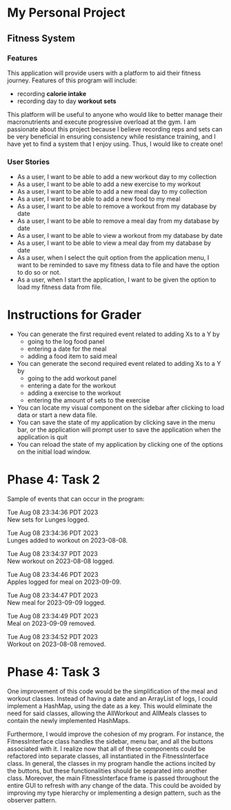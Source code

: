 # My Personal Project

## Fitness System

### Features

This application will provide users with a platform to aid 
their fitness journey. Features of this program will
include:
- recording **calorie intake**
- recording day to day **workout sets**

This platform will be useful to anyone who would like to better manage
their macronutrients and execute progressive overload at the gym. I am 
passionate about this project because I believe recording reps and sets
can be very beneficial in ensuring consistency while resistance training,
and I have yet to find a system that I enjoy using. Thus, I would like to
create one!

### User Stories

- As a user, I want to be able to add a new workout day to my collection 
- As a user, I want to be able to add a new exercise to my workout
- As a user, I want to be able to add a new meal day to my collection
- As a user, I want to be able to add a new food to my meal
- As a user, I want to be able to remove a workout from my database by date
- As a user, I want to be able to remove a meal day from my database by date
- As a user, I want to be able to view a workout from my database by date
- As a user, I want to be able to view a meal day from my database by date
- As a user, when I select the quit option from the application menu, I want to be reminded to save my fitness data
to file and have the option to do so or not. 
- As a user, when I start the application, I want to be given the option to load my fitness data from file.

# Instructions for Grader

- You can generate the first required event related to adding Xs to a Y by 
  - going to the log food panel 
  - entering a date for the meal
  - adding a food item to said meal
- You can generate the second required event related to adding Xs to a Y by 
  - going to the add workout panel
  - entering a date for the workout
  - adding a exercise to the workout
  - entering the amount of sets to the exercise
- You can locate my visual component on the sidebar after clicking to load data or start a new data file.
- You can save the state of my application by clicking save in the menu bar, or the application will prompt user to 
save the application when the application is quit
- You can reload the state of my application by clicking one of the options on the initial load window.


# Phase 4: Task 2
Sample of events that can occur in the program: <br>

Tue Aug 08 23:34:36 PDT 2023 <br>
New sets for Lunges logged.

Tue Aug 08 23:34:36 PDT 2023 <br>
Lunges added to workout on 2023-08-08.

Tue Aug 08 23:34:37 PDT 2023 <br>
New workout on 2023-08-08 logged.

Tue Aug 08 23:34:46 PDT 2023 <br>
Apples logged for meal on 2023-09-09.

Tue Aug 08 23:34:47 PDT 2023 <br>
New meal for 2023-09-09 logged.

Tue Aug 08 23:34:49 PDT 2023 <br>
Meal on 2023-09-09 removed.

Tue Aug 08 23:34:52 PDT 2023 <br>
Workout on 2023-08-08 removed.

# Phase 4: Task 3
One improvement of this code would be the simplification of the meal and workout classes. Instead of having a date and
an ArrayList of logs, I could implement a HashMap, using the date as a key. This would eliminate the need for said
classes, allowing the AllWorkout and AllMeals classes to contain the newly implemented HashMaps.

Furthermore, I would improve the cohesion of my program. For instance, the FitnessInterface class handles the sidebar,
menu bar, and all the buttons associated with it. I realize now that all of these components could be refactored into
separate classes, all instantiated in the FitnessInterface class. In general, the classes in my program handle the
actions incited by the buttons, but these functionalities should be separated into another class. Moreover, the main
FitnessInterface frame is passed throughout the entire GUI to refresh with any change of the data. This could be
avoided by improving my type hierarchy or implementing a design pattern, such as the observer pattern.